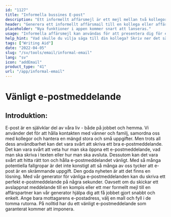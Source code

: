```yaml
---
id: "1127"
title: "Informella bussines E-post"
description: "Ett informellt affärsmejl är ett mejl mellan två kollegor eller affärspartners som inte är överdrivet formellt. Det är ett sätt att bygga upp ett förhållande och etablera en relation med den person du skickar ett mejl till."
header: "Generera ett informellt affärsmail till en kollega eller affärspartner."
placeholder: "Nya funktioner i appen kommer snart att lanseras."
usage: "Informella affärsmejl kan användas för att presentera dig för en ny kollega eller affärspartner eller för att bygga upp en relation med någon du redan har träffat."
help_hint: "Vad skulle du vilja säga till din kollega? Skriv ner det så omvandlar vi det till ett informellt affärsmail."
tags: ["Writing Aid"]
date: "2022-04-05"
slug: "/sv/tools/email/informal-email"
lang: "sv"
icon: "addEmail"
product_type: "41"
url: "/app/informal-email"
---
```


# Vänligt e-postmeddelande

## Introduktion:

E-post är en självklar del av våra liv - både på jobbet och hemma. Vi använder det för att hålla kontakten med vänner och familj, samordna oss med kollegor och hantera en mängd stora och små uppgifter. Men trots all dess användbarhet kan det vara svårt att skriva ett bra e-postmeddelande. Det kan vara svårt att veta hur man ska öppna ett e-postmeddelande, vad man ska skriva i texten eller hur man ska avsluta. Dessutom kan det vara svårt att hitta rätt ton och hålla e-postmeddelandet vänligt. Med så många potentiella fallgropar är det inte konstigt att så många av oss tycker att e-post är en skrämmande uppgift. Den goda nyheten är att det finns en lösning. Med vår generator för vänliga e-postmeddelanden kan du skriva ett perfekt e-postmeddelande på några sekunder. Oavsett om du skickar ett avslappnat meddelande till en kompis eller ett mer formellt mejl till en affärspartner kan vår generator hjälpa dig att få jobbet gjort snabbt och enkelt. Ange bara mottagarens e-postadress, välj en mall och fyll i de tomma rutorna. På nolltid har du ett vänligt e-postmeddelande som garanterat kommer att imponera.
